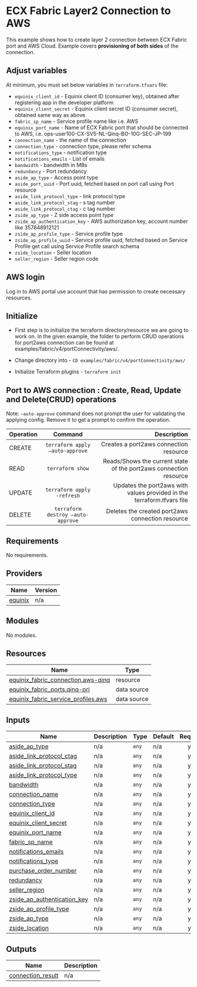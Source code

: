 # ECX Fabric Layer2 Connection to AWS

This example shows how to create layer 2 connection between ECX Fabric port and AWS Cloud.
Example covers **provisioning of both sides** of the connection.

## Adjust variables

At minimum, you must set below variables in `terraform.tfvars` file:

- `equinix_client_id` - Equinix client ID (consumer key), obtained after registering app in the developer platform
- `equinix_client_secret` - Equinix client secret ID (consumer secret), obtained same way as above
- `fabric_sp_name` - Service profile name like i.e. AWS
- `equinix_port_name` -  Name of ECX Fabric port that should be connected to AWS, i.e. ops-user100-CX-SV5-NL-Qinq-BO-10G-SEC-JP-199
- `connection_name` - the name of the connection
- `connection_type` - connection type, please refer schema
- `notifications_type` - notification type
- `notifications_emails` - List of emails
- `bandwidth` - bandwidth in MBs
- `redundancy` - Port redundancy
- `aside_ap_type` - Access point type
- `aside_port_uuid` - Port uuid, fetched based on port call using Port resource
- `aside_link_protocol_type` - link protocol type
- `aside_link_protocol_stag` - s tag number
- `aside_link_protocol_ctag` - c tag number
- `zside_ap_type` - Z side access point type
- `zside_ap_authentication_key` - AWS authorization key, account number like 357848912121
- `zside_ap_profile_type` - Service profile type
- `zside_ap_profile_uuid` - Service profile uuid, fetched based on Service Profile get call using Service Profile search schema
- `zside_location` - Seller location
- `seller_region` - Seller region code

## AWS login

Log in to AWS portal use account that has permission to create necessary resources.

## Initialize
- First step is to initialize the terraform directory/resource we are going to work on.
  In the given example, the folder to perform CRUD operations for port2aws connection can be found at examples/fabric/v4/portConnectivity/aws/.

- Change directory into - `CD examples/fabric/v4/portConnectivity/aws/`
- Initialize Terraform plugins - `terraform init`

## Port to AWS connection  : Create, Read, Update and Delete(CRUD) operations
Note: `–auto-approve` command does not prompt the user for validating the applying config. Remove it to get a prompt to confirm the operation.

| Operation |              Command              |                                                            Description |
|:----------|:---------------------------------:|-----------------------------------------------------------------------:|
| CREATE    |  `terraform apply –auto-approve`  |                                 Creates a port2aws connection resource |
| READ      |         `terraform show`          |      Reads/Shows the current state of the port2aws connection resource |
| UPDATE    |    `terraform apply -refresh`     | Updates the port2aws with values provided in the terraform.tfvars file |
| DELETE    | `terraform destroy –auto-approve` |                       Deletes the created port2aws connection resource |

<!-- BEGIN_TF_DOCS -->
## Requirements

No requirements.

## Providers

| Name | Version |
|------|---------|
| <a name="provider_equinix"></a> [equinix](#provider\_equinix) | n/a |

## Modules

No modules.

## Resources

| Name | Type |
|------|------|
| [equinix_fabric_connection.aws-qinq](https://registry.terraform.io/providers/equinix/equinix/latest/docs/resources/fabric_connection) | resource |
| [equinix_fabric_ports.qinq-pri](https://registry.terraform.io/providers/equinix/equinix/latest/docs/data-sources/fabric_ports) | data source |
| [equinix_fabric_service_profiles.aws](https://registry.terraform.io/providers/equinix/equinix/latest/docs/data-sources/fabric_service_profiles) | data source |

## Inputs

| Name | Description | Type | Default | Required |
|------|-------------|------|---------|:--------:|
| <a name="input_aside_ap_type"></a> [aside\_ap\_type](#input\_aside\_ap\_type) | n/a | `any` | n/a | yes |
| <a name="input_aside_link_protocol_ctag"></a> [aside\_link\_protocol\_ctag](#input\_aside\_link\_protocol\_ctag) | n/a | `any` | n/a | yes |
| <a name="input_aside_link_protocol_stag"></a> [aside\_link\_protocol\_stag](#input\_aside\_link\_protocol\_stag) | n/a | `any` | n/a | yes |
| <a name="input_aside_link_protocol_type"></a> [aside\_link\_protocol\_type](#input\_aside\_link\_protocol\_type) | n/a | `any` | n/a | yes |
| <a name="input_bandwidth"></a> [bandwidth](#input\_bandwidth) | n/a | `any` | n/a | yes |
| <a name="input_connection_name"></a> [connection\_name](#input\_connection\_name) | n/a | `any` | n/a | yes |
| <a name="input_connection_type"></a> [connection\_type](#input\_connection\_type) | n/a | `any` | n/a | yes |
| <a name="input_equinix_client_id"></a> [equinix\_client\_id](#input\_equinix\_client\_id) | n/a | `any` | n/a | yes |
| <a name="input_equinix_client_secret"></a> [equinix\_client\_secret](#input\_equinix\_client\_secret) | n/a | `any` | n/a | yes |
| <a name="input_equinix_port_name"></a> [equinix\_port\_name](#input\_equinix\_port\_name) | n/a | `any` | n/a | yes |
| <a name="input_fabric_sp_name"></a> [fabric\_sp\_name](#input\_fabric\_sp\_name) | n/a | `any` | n/a | yes |
| <a name="input_notifications_emails"></a> [notifications\_emails](#input\_notifications\_emails) | n/a | `any` | n/a | yes |
| <a name="input_notifications_type"></a> [notifications\_type](#input\_notifications\_type) | n/a | `any` | n/a | yes |
| <a name="input_purchase_order_number"></a> [purchase\_order\_number](#input\_purchase\_order\_number) | n/a | `any` | n/a | yes |
| <a name="input_redundancy"></a> [redundancy](#input\_redundancy) | n/a | `any` | n/a | yes |
| <a name="input_seller_region"></a> [seller\_region](#input\_seller\_region) | n/a | `any` | n/a | yes |
| <a name="input_zside_ap_authentication_key"></a> [zside\_ap\_authentication\_key](#input\_zside\_ap\_authentication\_key) | n/a | `any` | n/a | yes |
| <a name="input_zside_ap_profile_type"></a> [zside\_ap\_profile\_type](#input\_zside\_ap\_profile\_type) | n/a | `any` | n/a | yes |
| <a name="input_zside_ap_type"></a> [zside\_ap\_type](#input\_zside\_ap\_type) | n/a | `any` | n/a | yes |
| <a name="input_zside_location"></a> [zside\_location](#input\_zside\_location) | n/a | `any` | n/a | yes |

## Outputs

| Name | Description |
|------|-------------|
| <a name="output_connection_result"></a> [connection\_result](#output\_connection\_result) | n/a |
<!-- END_TF_DOCS -->